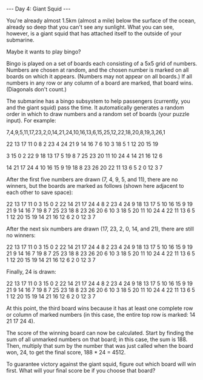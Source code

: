 --- Day 4: Giant Squid ---

You're already almost 1.5km (almost a mile) below the surface of the ocean,
already so deep that you can't see any sunlight. What you can see, however, is
a giant squid that has attached itself to the outside of your submarine.

Maybe it wants to play bingo?

Bingo is played on a set of boards each consisting of a 5x5 grid of numbers.
Numbers are chosen at random, and the chosen number is marked on all boards on
which it appears. (Numbers may not appear on all boards.) If all numbers in
any row or any column of a board are marked, that board wins. (Diagonals don't
count.)

The submarine has a bingo subsystem to help passengers (currently, you and the
giant squid) pass the time. It automatically generates a random order in which
to draw numbers and a random set of boards (your puzzle input). For example:

7,4,9,5,11,17,23,2,0,14,21,24,10,16,13,6,15,25,12,22,18,20,8,19,3,26,1

22 13 17 11  0
 8  2 23  4 24
21  9 14 16  7
 6 10  3 18  5
 1 12 20 15 19

 3 15  0  2 22
 9 18 13 17  5
19  8  7 25 23
20 11 10 24  4
14 21 16 12  6

14 21 17 24  4
10 16 15  9 19
18  8 23 26 20
22 11 13  6  5
 2  0 12  3  7

After the first five numbers are drawn (7, 4, 9, 5, and 11), there are no
winners, but the boards are marked as follows (shown here adjacent to each
other to save space):

22 13 17 11  0         3 15  0  2 22        14 21 17 24  4
 8  2 23  4 24         9 18 13 17  5        10 16 15  9 19
21  9 14 16  7        19  8  7 25 23        18  8 23 26 20
 6 10  3 18  5        20 11 10 24  4        22 11 13  6  5
 1 12 20 15 19        14 21 16 12  6         2  0 12  3  7

After the next six numbers are drawn (17, 23, 2, 0, 14, and 21), there are
still no winners:

22 13 17 11  0         3 15  0  2 22        14 21 17 24  4
 8  2 23  4 24         9 18 13 17  5        10 16 15  9 19
21  9 14 16  7        19  8  7 25 23        18  8 23 26 20
 6 10  3 18  5        20 11 10 24  4        22 11 13  6  5
 1 12 20 15 19        14 21 16 12  6         2  0 12  3  7

Finally, 24 is drawn:

22 13 17 11  0         3 15  0  2 22        14 21 17 24  4
 8  2 23  4 24         9 18 13 17  5        10 16 15  9 19
21  9 14 16  7        19  8  7 25 23        18  8 23 26 20
 6 10  3 18  5        20 11 10 24  4        22 11 13  6  5
 1 12 20 15 19        14 21 16 12  6         2  0 12  3  7

At this point, the third board wins because it has at least
one complete row or column of marked numbers
(in this case, the entire top row is marked: 14 21 17 24 4).

The score of the winning board can now be calculated. Start by finding the sum
of all unmarked numbers on that board; in this case, the sum is 188. Then,
multiply that sum by the number that was just called when the board won, 24,
to get the final score, 188 * 24 = 4512.

To guarantee victory against the giant squid, figure out which board will win
first. What will your final score be if you choose that board?
